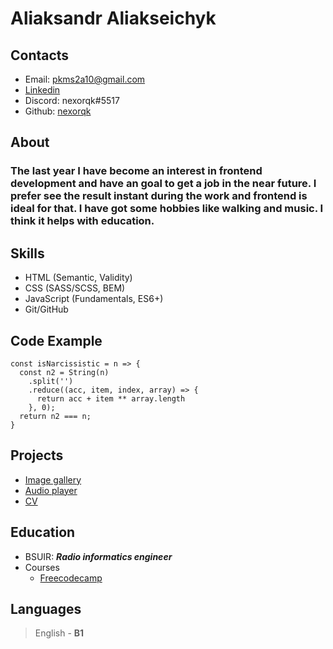 # Aliaksandr Aliakseichyk

## Contacts

- Email: pkms2a10@gmail.com
- [Linkedin](https://www.linkedin.com/in/aliaksandr-aliakseichyk-58969a19b/ 'Linkedin')
- Discord: nexorqk#5517
- Github: [nexorqk](https://github.com/nexorqk 'GitHub')

## About

### The last year I have become an interest in frontend development and have an goal to get a job in the near future. I prefer see the result instant during the work and frontend is ideal for that. I have got some hobbies like walking and music. I think it helps with education.

## Skills

- HTML (Semantic, Validity)
- CSS (SASS/SCSS, BEM)
- JavaScript (Fundamentals, ES6+)
- Git/GitHub

## Code Example

```
const isNarcissistic = n => {
  const n2 = String(n)
    .split('')
    .reduce((acc, item, index, array) => {
      return acc + item ** array.length
    }, 0);
  return n2 === n;
}
```

## Projects

- [Image gallery](https://rolling-scopes-school.github.io/nexorqk-JSFEPRESCHOOL/image-galery/)
- [Audio player](https://rolling-scopes-school.github.io/nexorqk-JSFEPRESCHOOL/audio-player/)
- [CV](https://nexorqk.github.io/rsschool-cv/)

## Education

- BSUIR: **_Radio informatics engineer_**
- Courses
  - [Freecodecamp](https://www.freecodecamp.org/learn/javascript-algorithms-and-data-structures/ 'JavaScript Algorithms and Data Structures')

## Languages

> English - **B1**
